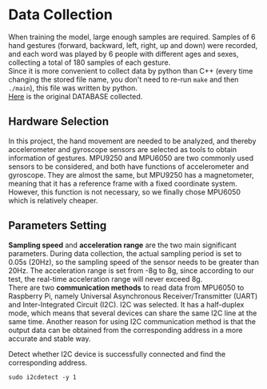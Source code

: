 Data Collection
==
When training the model, large enough samples are required. Samples of 6 hand gestures (forward, backward, left, right, up and down) were recorded, and each word was played by 6 people with different ages and sexes, collecting a total of 180 samples of each gesture.<br>
Since it is more convenient to collect data by python than C++ (every time changing the stored file name, you don't need to re-run `make` and then `./main`), this file was written by python.<br>
[Here](https://github.com/Real-time-embedded10/Magic-Music-Player/tree/master/Software/Hand%20Gesture%20Recognition/DATABASE/Original%20Data) is the original DATABASE collected. <br>

Hardware Selection
--
In this project, the hand movement are needed to be analyzed, and thereby accelerometer and gyroscope sensors are selected as tools to obtain information of gestures. MPU9250 and MPU6050 are two commonly used sensors to be considered, and both have functions of accelerometer and gyroscope. They are almost the same, but MPU9250 has a magnetometer, meaning that it has a reference frame with a fixed coordinate system. However, this function is not necessary, so we finally chose MPU6050 which is relatively cheaper.<br>

Parameters Setting
--
**Sampling speed** and **acceleration range** are the two main significant parameters. During data collection, the actual sampling period is set to 0.05s (20Hz), so the sampling speed of the sensor needs to be greater than 20Hz. The acceleration range is set from -8g to 8g, since according to our test, the real-time acceleration range will never exceed 8g.<br>
There are two **communication methods** to read data from MPU6050 to Raspberry Pi, namely Universal Asynchronous Receiver/Transmitter (UART) and Inter-Integrated Circuit (I2C). I2C was selected. It has a half-duplex mode, which means that several devices can share the same I2C line at the same time. Another reason for using I2C communication method is that the output data can be obtained from the corresponding address in a more accurate and stable way.<br>

Detect whether I2C device is successfully connected and find the corresponding address.
```
sudo i2cdetect -y 1
```
